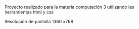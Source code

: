 Proyecto realizado para la materia computación 3 utilizando las herramientas html y css

Resolución de pantalla 1360 x768
